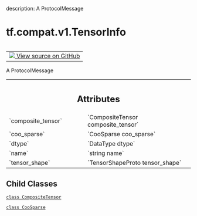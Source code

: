 description: A ProtocolMessage

<div itemscope itemtype="http://developers.google.com/ReferenceObject">
<meta itemprop="name" content="tf.compat.v1.TensorInfo" />
<meta itemprop="path" content="Stable" />
<meta itemprop="property" content="CompositeTensor"/>
<meta itemprop="property" content="CooSparse"/>
</div>

# tf.compat.v1.TensorInfo

<!-- Insert buttons and diff -->

<table class="tfo-notebook-buttons tfo-api nocontent" align="left">
<td>
  <a target="_blank" href="https://github.com/tensorflow/tensorflow/blob/r2.2/tensorflow/core/protobuf/meta_graph.proto">
    <img src="https://www.tensorflow.org/images/GitHub-Mark-32px.png" />
    View source on GitHub
  </a>
</td>
</table>



A ProtocolMessage

<!-- Placeholder for "Used in" -->




<!-- Tabular view -->
 <table class="responsive fixed orange">
<colgroup><col width="214px"><col></colgroup>
<tr><th colspan="2"><h2 class="add-link">Attributes</h2></th></tr>

<tr>
<td>
`composite_tensor`
</td>
<td>
`CompositeTensor composite_tensor`
</td>
</tr><tr>
<td>
`coo_sparse`
</td>
<td>
`CooSparse coo_sparse`
</td>
</tr><tr>
<td>
`dtype`
</td>
<td>
`DataType dtype`
</td>
</tr><tr>
<td>
`name`
</td>
<td>
`string name`
</td>
</tr><tr>
<td>
`tensor_shape`
</td>
<td>
`TensorShapeProto tensor_shape`
</td>
</tr>
</table>



## Child Classes
[`class CompositeTensor`](../../../tf/compat/v1/TensorInfo/CompositeTensor.md)

[`class CooSparse`](../../../tf/compat/v1/TensorInfo/CooSparse.md)

